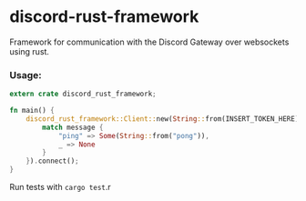 # discord-rust-framework
Framework for communication with the Discord Gateway over websockets using rust.

### Usage:
```rs
extern crate discord_rust_framework;

fn main() {
    discord_rust_framework::Client::new(String::from(INSERT_TOKEN_HERE), |message| {
        match message {
            "ping" => Some(String::from("pong")),
            _ => None
        }
    }).connect();
}
```

Run tests with `cargo test`.r
